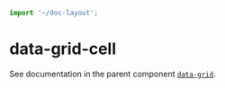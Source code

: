 ```js script
import '~/doc-layout';
```

# data-grid-cell

See documentation in the parent component [`data-grid`](../../data-grid/doc/data-grid.md).
